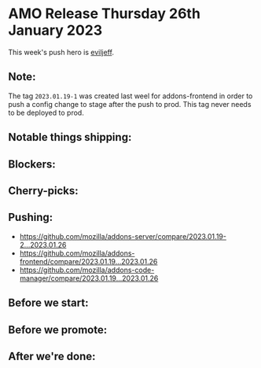 # AMO Release Thursday 26th January 2023

This week's push hero is [eviljeff](https://github.com/eviljeff).

## Note:
The tag `2023.01.19-1` was created last weel for addons-frontend in order to push a config change to stage after the push to prod. This tag never needs to be deployed to prod.

## Notable things shipping:

## Blockers:

## Cherry-picks:

## Pushing:

- https://github.com/mozilla/addons-server/compare/2023.01.19-2...2023.01.26
- https://github.com/mozilla/addons-frontend/compare/2023.01.19...2023.01.26
- https://github.com/mozilla/addons-code-manager/compare/2023.01.19...2023.01.26

## Before we start:

## Before we promote:

## After we're done:

